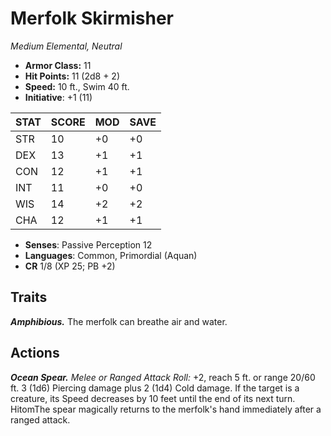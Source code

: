 # Merfolk Skirmisher

*Medium Elemental, Neutral*

- **Armor Class:** 11
- **Hit Points:** 11 (2d8 + 2)
- **Speed:** 10 ft., Swim 40 ft.
- **Initiative**: +1 (11)

|STAT|SCORE|MOD|SAVE|
| --- | --- | --- | ---- |
| STR | 10 | +0 | +0 |
| DEX | 13 | +1 | +1 |
| CON | 12 | +1 | +1 |
| INT | 11 | +0 | +0 |
| WIS | 14 | +2 | +2 |
| CHA | 12 | +1 | +1 |

- **Senses**: Passive Perception 12
- **Languages**: Common, Primordial (Aquan)
- **CR** 1/8 (XP 25; PB +2)

## Traits

***Amphibious.*** The merfolk can breathe air and water.


## Actions

***Ocean Spear.*** *Melee or Ranged Attack Roll:* +2, reach 5 ft. or range 20/60 ft. 3 (1d6) Piercing damage plus 2 (1d4) Cold damage. If the target is a creature, its Speed decreases by 10 feet until the end of its next turn. HitomThe spear magically returns to the merfolk's hand immediately after a ranged attack.

